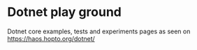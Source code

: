 Dotnet play ground
=====================

Dotnet core examples, tests and experiments pages as seen on https://haos.hopto.org/dotnet/